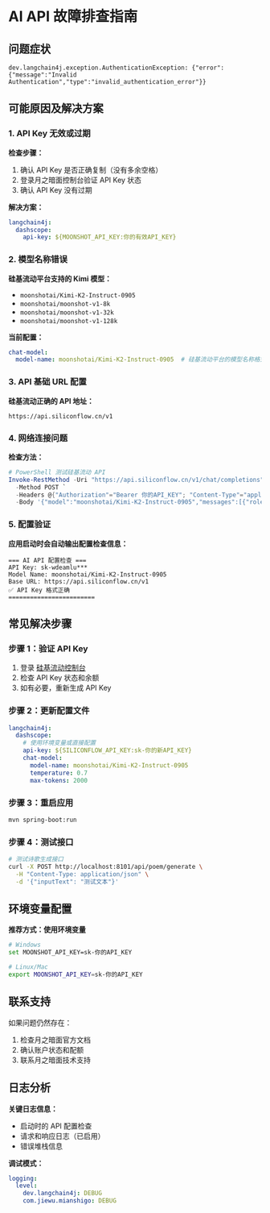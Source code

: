 # AI API 故障排查指南

## 问题症状
```
dev.langchain4j.exception.AuthenticationException: {"error":{"message":"Invalid Authentication","type":"invalid_authentication_error"}}
```

## 可能原因及解决方案

### 1. API Key 无效或过期

**检查步骤：**
1. 确认 API Key 是否正确复制（没有多余空格）
2. 登录月之暗面控制台验证 API Key 状态
3. 确认 API Key 没有过期

**解决方案：**
```yaml
langchain4j:
  dashscope:
    api-key: ${MOONSHOT_API_KEY:你的有效API_KEY}
```

### 2. 模型名称错误

**硅基流动平台支持的 Kimi 模型：**
- `moonshotai/Kimi-K2-Instruct-0905`
- `moonshotai/moonshot-v1-8k`
- `moonshotai/moonshot-v1-32k`
- `moonshotai/moonshot-v1-128k`

**当前配置：**
```yaml
chat-model:
  model-name: moonshotai/Kimi-K2-Instruct-0905  # 硅基流动平台的模型名称格式
```

### 3. API 基础 URL 配置

**硅基流动正确的 API 地址：**
```
https://api.siliconflow.cn/v1
```

### 4. 网络连接问题

**检查方法：**
```powershell
# PowerShell 测试硅基流动 API
Invoke-RestMethod -Uri "https://api.siliconflow.cn/v1/chat/completions" `
  -Method POST `
  -Headers @{"Authorization"="Bearer 你的API_KEY"; "Content-Type"="application/json"} `
  -Body '{"model":"moonshotai/Kimi-K2-Instruct-0905","messages":[{"role":"user","content":"Hello"}],"max_tokens":50}'
```

### 5. 配置验证

**应用启动时会自动输出配置检查信息：**
```
=== AI API 配置检查 ===
API Key: sk-wdeamlu***
Model Name: moonshotai/Kimi-K2-Instruct-0905
Base URL: https://api.siliconflow.cn/v1
✅ API Key 格式正确
========================
```

## 常见解决步骤

### 步骤 1：验证 API Key
1. 登录 [硅基流动控制台](https://siliconflow.cn/)
2. 检查 API Key 状态和余额
3. 如有必要，重新生成 API Key

### 步骤 2：更新配置文件
```yaml
langchain4j:
  dashscope:
    # 使用环境变量或直接配置
    api-key: ${SILICONFLOW_API_KEY:sk-你的新API_KEY}
    chat-model:
      model-name: moonshotai/Kimi-K2-Instruct-0905
      temperature: 0.7
      max-tokens: 2000
```

### 步骤 3：重启应用
```bash
mvn spring-boot:run
```

### 步骤 4：测试接口
```bash
# 测试诗歌生成接口
curl -X POST http://localhost:8101/api/poem/generate \
  -H "Content-Type: application/json" \
  -d '{"inputText": "测试文本"}'
```

## 环境变量配置

**推荐方式：使用环境变量**
```bash
# Windows
set MOONSHOT_API_KEY=sk-你的API_KEY

# Linux/Mac
export MOONSHOT_API_KEY=sk-你的API_KEY
```

## 联系支持

如果问题仍然存在：
1. 检查月之暗面官方文档
2. 确认账户状态和配额
3. 联系月之暗面技术支持

## 日志分析

**关键日志信息：**
- 启动时的 API 配置检查
- 请求和响应日志（已启用）
- 错误堆栈信息

**调试模式：**
```yaml
logging:
  level:
    dev.langchain4j: DEBUG
    com.jiewu.mianshigo: DEBUG
```
